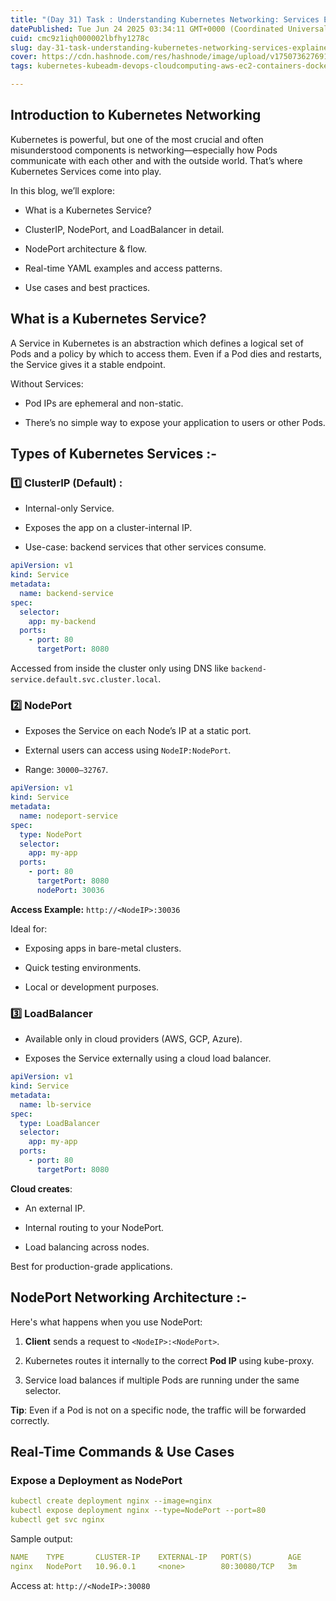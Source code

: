 ```yaml
---
title: "(Day 31) Task : Understanding Kubernetes Networking: Services Explained with NodePort & Real-Time Examples :-"
datePublished: Tue Jun 24 2025 03:34:11 GMT+0000 (Coordinated Universal Time)
cuid: cmc9z1iqh000002lbfhy1278c
slug: day-31-task-understanding-kubernetes-networking-services-explained-with-nodeport-and-real-time-examples
cover: https://cdn.hashnode.com/res/hashnode/image/upload/v1750736276917/8f0c4222-47e1-408c-b5e8-45a3e10c6925.png
tags: kubernetes-kubeadm-devops-cloudcomputing-aws-ec2-containers-docker-k8s-linux-ubuntu-systemadministration-selfhosted-networking-cicd-automation-infrastructureascode-rbac-security-monitoring-logging-techblog-learning-opensource-career

---
```


## Introduction to Kubernetes Networking

Kubernetes is powerful, but one of the most crucial and often misunderstood components is networking—especially how Pods communicate with each other and with the outside world. That’s where Kubernetes Services come into play.

In this blog, we’ll explore:

* What is a Kubernetes Service?
    
* ClusterIP, NodePort, and LoadBalancer in detail.
    
* NodePort architecture & flow.
    
* Real-time YAML examples and access patterns.
    
* Use cases and best practices.
    

## What is a Kubernetes Service?

A Service in Kubernetes is an abstraction which defines a logical set of Pods and a policy by which to access them. Even if a Pod dies and restarts, the Service gives it a stable endpoint.

Without Services:

* Pod IPs are ephemeral and non-static.
    
* There’s no simple way to expose your application to users or other Pods.
    

## Types of Kubernetes Services :-

### 1️⃣ ClusterIP (Default) :

* Internal-only Service.
    
* Exposes the app on a cluster-internal IP.
    
* Use-case: backend services that other services consume.
    

```yaml
apiVersion: v1
kind: Service
metadata:
  name: backend-service
spec:
  selector:
    app: my-backend
  ports:
    - port: 80
      targetPort: 8080
```

Accessed from inside the cluster only using DNS like `backend-service.default.svc.cluster.local`.

### 2️⃣ NodePort

* Exposes the Service on each Node’s IP at a static port.
    
* External users can access using `NodeIP:NodePort`.
    
* Range: `30000–32767`.
    

```yaml
apiVersion: v1
kind: Service
metadata:
  name: nodeport-service
spec:
  type: NodePort
  selector:
    app: my-app
  ports:
    - port: 80
      targetPort: 8080
      nodePort: 30036
```

**Access Example:** `http://<NodeIP>:30036`

Ideal for:

* Exposing apps in bare-metal clusters.
    
* Quick testing environments.
    
* Local or development purposes.
    

### 3️⃣ LoadBalancer

* Available only in cloud providers (AWS, GCP, Azure).
    
* Exposes the Service externally using a cloud load balancer.
    

```yaml
apiVersion: v1
kind: Service
metadata:
  name: lb-service
spec:
  type: LoadBalancer
  selector:
    app: my-app
  ports:
    - port: 80
      targetPort: 8080
```

**Cloud creates**:

* An external IP.
    
* Internal routing to your NodePort.
    
* Load balancing across nodes.
    

Best for production-grade applications.

## NodePort Networking Architecture :-

Here's what happens when you use NodePort:

1. **Client** sends a request to `<NodeIP>:<NodePort>`.
    
2. Kubernetes routes it internally to the correct **Pod IP** using kube-proxy.
    
3. Service load balances if multiple Pods are running under the same selector.
    

**Tip**: Even if a Pod is not on a specific node, the traffic will be forwarded correctly.

## Real-Time Commands & Use Cases

### Expose a Deployment as NodePort

```yaml
kubectl create deployment nginx --image=nginx
kubectl expose deployment nginx --type=NodePort --port=80
kubectl get svc nginx
```

Sample output:

```yaml
NAME    TYPE       CLUSTER-IP    EXTERNAL-IP   PORT(S)        AGE
nginx   NodePort   10.96.0.1     <none>        80:30080/TCP   3m
```

Access at: `http://<NodeIP>:30080`
